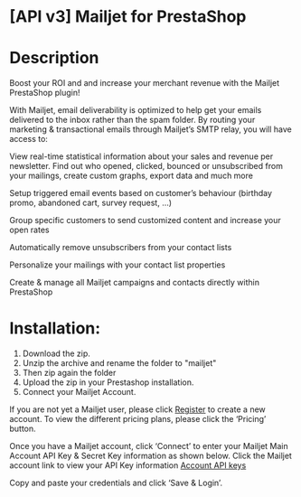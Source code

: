 # [API v3] Mailjet for PrestaShop

# Description 

Boost your ROI and and increase your merchant revenue with the Mailjet PrestaShop plugin!

With Mailjet, email deliverability is optimized to help get your emails delivered to the inbox rather than the spam folder.  By routing your marketing & transactional emails through Mailjet’s SMTP relay, you will have access to:

View real-time statistical information about your sales and revenue per newsletter. Find out who opened, clicked, bounced or unsubscribed from your mailings, create custom graphs, export data and much more

Setup triggered email events based on customer’s behaviour (birthday promo, abandoned cart, survey request, …)

Group specific customers to send customized content and increase your open rates

Automatically remove unsubscribers from your contact lists

Personalize your mailings with your contact list properties

Create & manage all Mailjet campaigns and contacts directly within PrestaShop

# Installation:
1. Download the zip.
2. Unzip the archive and rename the folder to "mailjet"
3. Then zip again the folder
4. Upload the zip in your Prestashop installation.
5. Connect your Mailjet Account. 

If you are not yet a Mailjet user, please click [Register](https://app.mailjet.com/signup?p=prestashop-3.0) to create a new account. 
To view the different pricing plans, please click the ‘Pricing’ button.

Once you have a Mailjet account, click ‘Connect’ to enter your Mailjet Main Account API Key & Secret Key information as shown below.  Click the Mailjet account link to view your API Key information [Account API keys](https://www.mailjet.com/account/api_keys)

Copy and paste your credentials and click ‘Save & Login’.

